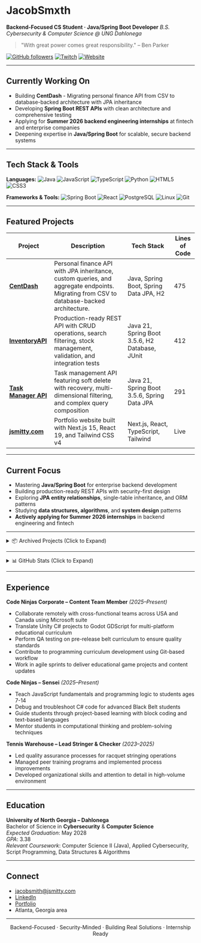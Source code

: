 # JacobSmxth

**Backend-Focused CS Student · Java/Spring Boot Developer**
_B.S. Cybersecurity & Computer Science @ UNG Dahlonega_

> "With great power comes great responsibility." – Ben Parker

[![GitHub followers](https://img.shields.io/github/followers/JacobSmxth?label=Follow&style=social)](https://github.com/JacobSmxth)
[![Twitch](https://img.shields.io/badge/Twitch-Stream%20Occasionally-9146FF?style=flat&logo=twitch&logoColor=white)](https://twitch.tv/jxvoided)
[![Website](https://img.shields.io/badge/Website-jsmitty.com-0a0a0a?style=flat&logo=google-chrome&logoColor=white)](https://jsmitty.com)

---

## Currently Working On

- Building **CentDash** - Migrating personal finance API from CSV to database-backed architecture with JPA inheritance
- Developing **Spring Boot REST APIs** with clean architecture and comprehensive testing
- Applying for **Summer 2026 backend engineering internships** at fintech and enterprise companies
- Deepening expertise in **Java/Spring Boot** for scalable, secure backend systems

---

## Tech Stack & Tools

**Languages:**
![Java](https://img.shields.io/badge/Java-007396?style=flat-square&logo=java&logoColor=white)
![JavaScript](https://img.shields.io/badge/JavaScript-F7DF1E?style=flat-square&logo=javascript&logoColor=black)
![TypeScript](https://img.shields.io/badge/TypeScript-007ACC?style=flat-square&logo=typescript&logoColor=white)
![Python](https://img.shields.io/badge/Python-3776AB?style=flat-square&logo=python&logoColor=white)
![HTML5](https://img.shields.io/badge/HTML5-E34F26?style=flat-square&logo=html5&logoColor=white)
![CSS3](https://img.shields.io/badge/CSS3-1572B6?style=flat-square&logo=css3&logoColor=white)

**Frameworks & Tools:**
![Spring Boot](https://img.shields.io/badge/Spring%20Boot-6DB33F?style=flat-square&logo=springboot&logoColor=white)
![React](https://img.shields.io/badge/React-61DAFB?style=flat-square&logo=react&logoColor=black)
![PostgreSQL](https://img.shields.io/badge/PostgreSQL-316192?style=flat-square&logo=postgresql&logoColor=white)
![Linux](https://img.shields.io/badge/Linux-FCC624?style=flat-square&logo=linux&logoColor=black)
![Git](https://img.shields.io/badge/Git-F05032?style=flat-square&logo=git&logoColor=white)

---

## Featured Projects

| Project | Description | Tech Stack | Lines of Code |
|---------|-------------|------------|---------------|
| [**CentDash**](https://github.com/jacobsmxth/centdash) | Personal finance API with JPA inheritance, custom queries, and aggregate endpoints. Migrating from CSV to database-backed architecture. | Java, Spring Boot, Spring Data JPA, H2 | 475 |
| [**InventoryAPI**](https://github.com/JacobSmxth/inventory-management-api) | Production-ready REST API with CRUD operations, search filtering, stock management, validation, and integration tests | Java 21, Spring Boot 3.5.6, H2 Database, JUnit | 412 |
| [**Task Manager API**](https://github.com/JacobSmxth/task-manager-api) | Task management API featuring soft delete with recovery, multi-dimensional filtering, and complex query composition | Java 21, Spring Boot 3.5.6, Spring Data JPA | 291 |
| [**jsmitty.com**](https://jsmitty.com) | Portfolio website built with Next.js 15, React 19, and Tailwind CSS v4 | Next.js, React, TypeScript, Tailwind | Live |

---

## Current Focus

- Mastering **Java/Spring Boot** for enterprise backend development
- Building production-ready REST APIs with security-first design
- Exploring **JPA entity relationships**, single-table inheritance, and ORM patterns
- Studying **data structures, algorithms**, and **system design** patterns
- **Actively applying for Summer 2026 internships** in backend engineering and fintech

---

<details>
<summary>📦 Archived Projects (Click to Expand)</summary>

### Practice & Learning Projects
- **Workout Tracker API** - Three-level entity relationships (Sessions → Exercises → Sets) built to practice JPA cascade operations
- **CentLedger API** - First Spring Boot project: financial ledger with CSV persistence

### Client Work
- **GoatRewards.com** - Twitch leaderboard platform merging multiple APIs with real-time updates and automated raffle system
- **RainbetVIP.com** - Promotional website with Telegram bot integration and automated content management

### Other Projects
- **Washington Archives** - Historical research website with 10,000+ words and 52 cited sources
- **Portfolio** - This website you're viewing (Next.js 15, React 19, Tailwind CSS v4)

</details>

---

<details>
<summary>📊 GitHub Stats (Click to Expand)</summary>

<p align="center">
  <img src="https://github-readme-stats.vercel.app/api/top-langs/?username=JacobSmxth&layout=compact&theme=vision-friendly-dark" />
  <br>
  <img src="https://github-readme-stats.vercel.app/api?username=JacobSmxth&show_icons=true&theme=vision-friendly-dark" />
  <br>
  <img src="https://github-readme-streak-stats.herokuapp.com/?user=JacobSmxth&theme=vision-friendly-dark" />
</p>

</details>

---

## Experience

**Code Ninjas Corporate – Content Team Member** *(2025–Present)*
- Collaborate remotely with cross-functional teams across USA and Canada using Microsoft suite
- Translate Unity C# projects to Godot GDScript for multi-platform educational curriculum
- Perform QA testing on pre-release belt curriculum to ensure quality standards
- Contribute to programming curriculum development using Git-based workflow
- Work in agile sprints to deliver educational game projects and content updates

**Code Ninjas – Sensei** *(2025–Present)*
- Teach JavaScript fundamentals and programming logic to students ages 7-14
- Debug and troubleshoot C# code for advanced Black Belt students
- Guide students through project-based learning with block coding and text-based languages
- Mentor students in computational thinking and problem-solving techniques

**Tennis Warehouse – Lead Stringer & Checker** *(2023–2025)*
- Led quality assurance processes for racquet stringing operations
- Managed peer training programs and implemented process improvements
- Developed organizational skills and attention to detail in high-volume environment

---

## Education

**University of North Georgia – Dahlonega**  
Bachelor of Science in **Cybersecurity** & **Computer Science**  
_Expected Graduation_: May 2028  
_GPA_: 3.38  
_Relevant Coursework_: Computer Science II (Java), Applied Cybersecurity, Script Programming, Data Structures & Algorithms

---

## Connect

- jacobsmith@jsmitty.com
- [LinkedIn](https://www.linkedin.com/in/jacobsmxth)
- [Portfolio](https://jsmitty.com)
- Atlanta, Georgia area

---

<p align="center">
  Backend-Focused · Security-Minded · Building Real Solutions · Internship Ready
</p>
